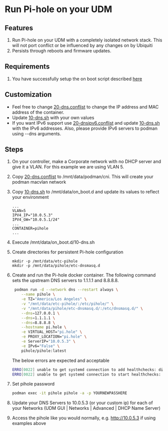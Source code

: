# Run Pi-hole on your UDM

## Features

1. Run Pi-hole on your UDM with a completely isolated network stack.  This will not port conflict or be influenced by any changes on by Ubiquiti
2. Persists through reboots and firmware updates.

## Requirements

1. You have successfully setup the on boot script described [here](https://github.com/boostchicken/udm-utilities/tree/master/on-boot-script)

## Customization

* Feel free to change [20-dns.conflist](../cni-plugins/20-dns.conflist) to change the IP address and MAC address of the container.
* Update [10-dns.sh](../dns-common/on_boot.d/10-dns.sh) with your own values
* If you want IPv6 support use [20-dnsipv6.conflist](../cni-plugins/20-dnsipv6.conflist) and update [10-dns.sh](../dns-common/on_boot.d/10-dns.sh) with the IPv6 addresses. Also, please provide IPv6 servers to podman using --dns arguments.

## Steps

1. On your controller, make a Corporate network with no DHCP server and give it a VLAN. For this example we are using VLAN 5.
2. Copy [20-dns.conflist](../cni-plugins/20-dns.conflist) to /mnt/data/podman/cni.  This will create your podman macvlan network
3. Copy [10-dns.sh](../dns-common/on_boot.d/10-dns.sh) to /mnt/data/on_boot.d and update its values to reflect your environment

   ```
   ...
   VLAN=5
   IPV4_IP="10.0.5.3"
   IPV4_GW="10.0.5.1/24"
   ...
   CONTAINER=pihole
   ...
   ```   

4. Execute /mnt/data/on_boot.d/10-dns.sh
5. Create directories for persistent Pi-hole configuration

   ```
   mkdir -p /mnt/data/etc-pihole
   mkdir -p /mnt/data/pihole/etc-dnsmasq.d
   ```
   
6. Create and run the Pi-hole docker container. The following command sets the upstream DNS servers to 1.1.1.1 and 8.8.8.8.

    ```sh
     podman run -d --network dns --restart always \
        --name pihole \
        -e TZ="America/Los Angeles" \
        -v "/mnt/data/etc-pihole/:/etc/pihole/" \
        -v "/mnt/data/pihole/etc-dnsmasq.d/:/etc/dnsmasq.d/" \
        --dns=127.0.0.1 \
        --dns=1.1.1.1 \
        --dns=8.8.8.8 \
        --hostname pi.hole \
        -e VIRTUAL_HOST="pi.hole" \
        -e PROXY_LOCATION="pi.hole" \
        -e ServerIP="10.0.5.3" \
        -e IPv6="False" \
        pihole/pihole:latest
    ```

    The below errors are expected and acceptable

    ```sh
    ERRO[0022] unable to get systemd connection to add healthchecks: dial unix /run/systemd/private: connect: no such file or directory
    ERRO[0022] unable to get systemd connection to start healthchecks: dial unix /run/systemd/private: connect: no such file or directory
    ```

6. Set pihole password

    ```sh
    podman exec -it pihole pihole -a -p YOURNEWPASSHERE
    ```

7. Update your DNS Servers to 10.0.5.3 (or your custom ip) for each of your Networks (UDM GUI | Networks | Advanced | DHCP Name Server)
8. Access the pihole like you would normally, e.g. http://10.0.5.3 if using examples above
